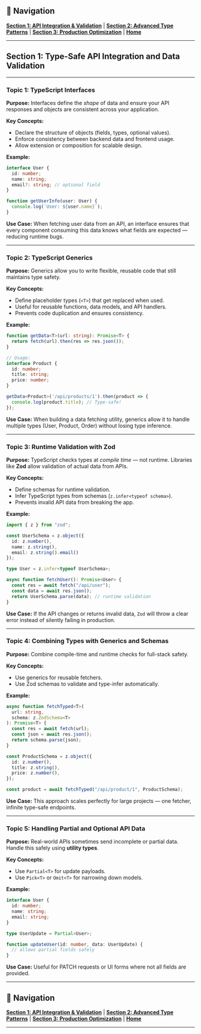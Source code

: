 ## 📍 Navigation

**[Section 1: API Integration & Validation](./section1.md)** | **[Section 2: Advanced Type Patterns](./section2.md)** | **[Section 3: Production Optimization](./section3.md)** | **[Home](./README.md)**

---

## **Section 1: Type-Safe API Integration and Data Validation**

---

### **Topic 1: TypeScript Interfaces**

**Purpose:**
Interfaces define the *shape* of data and ensure your API responses and objects are consistent across your application.

**Key Concepts:**

* Declare the structure of objects (fields, types, optional values).
* Enforce consistency between backend data and frontend usage.
* Allow extension or composition for scalable design.

**Example:**

```typescript
interface User {
  id: number;
  name: string;
  email?: string; // optional field
}

function getUserInfo(user: User) {
  console.log(`User: ${user.name}`);
}
```

**Use Case:**
When fetching user data from an API, an interface ensures that every component consuming this data knows what fields are expected — reducing runtime bugs.

---

### **Topic 2: TypeScript Generics**

**Purpose:**
Generics allow you to write flexible, reusable code that still maintains type safety.

**Key Concepts:**

* Define placeholder types (`<T>`) that get replaced when used.
* Useful for reusable functions, data models, and API handlers.
* Prevents code duplication and ensures consistency.

**Example:**

```typescript
function getData<T>(url: string): Promise<T> {
  return fetch(url).then(res => res.json());
}

// Usage:
interface Product {
  id: number;
  title: string;
  price: number;
}

getData<Product>('/api/products/1').then(product => {
  console.log(product.title); // Type-safe!
});
```

**Use Case:**
When building a data fetching utility, generics allow it to handle multiple types (User, Product, Order) without losing type inference.

---

### **Topic 3: Runtime Validation with Zod**

**Purpose:**
TypeScript checks types at *compile time* — not runtime. Libraries like **Zod** allow validation of actual data from APIs.

**Key Concepts:**

* Define schemas for runtime validation.
* Infer TypeScript types from schemas (`z.infer<typeof schema>`).
* Prevents invalid API data from breaking the app.

**Example:**

```typescript
import { z } from "zod";

const UserSchema = z.object({
  id: z.number(),
  name: z.string(),
  email: z.string().email()
});

type User = z.infer<typeof UserSchema>;

async function fetchUser(): Promise<User> {
  const res = await fetch("/api/user");
  const data = await res.json();
  return UserSchema.parse(data); // runtime validation
}
```

**Use Case:**
If the API changes or returns invalid data, `Zod` will throw a clear error instead of silently failing in production.

---

### **Topic 4: Combining Types with Generics and Schemas**

**Purpose:**
Combine compile-time and runtime checks for full-stack safety.

**Key Concepts:**

* Use generics for reusable fetchers.
* Use Zod schemas to validate and type-infer automatically.

**Example:**

```typescript
async function fetchTyped<T>(
  url: string,
  schema: z.ZodSchema<T>
): Promise<T> {
  const res = await fetch(url);
  const json = await res.json();
  return schema.parse(json);
}

const ProductSchema = z.object({
  id: z.number(),
  title: z.string(),
  price: z.number(),
});

const product = await fetchTyped("/api/product/1", ProductSchema);
```

**Use Case:**
This approach scales perfectly for large projects — one fetcher, infinite type-safe endpoints.

---

### **Topic 5: Handling Partial and Optional API Data**

**Purpose:**
Real-world APIs sometimes send incomplete or partial data. Handle this safely using **utility types**.

**Key Concepts:**

* Use `Partial<T>` for update payloads.
* Use `Pick<T>` or `Omit<T>` for narrowing down models.

**Example:**

```typescript
interface User {
  id: number;
  name: string;
  email: string;
}

type UserUpdate = Partial<User>;

function updateUser(id: number, data: UserUpdate) {
  // allows partial fields safely
}
```

**Use Case:**
Useful for PATCH requests or UI forms where not all fields are provided.

---

## 📍 Navigation

**[Section 1: API Integration & Validation](./section1.md)** | **[Section 2: Advanced Type Patterns](./section2.md)** | **[Section 3: Production Optimization](./section3.md)** | **[Home](./README.md)**

---
